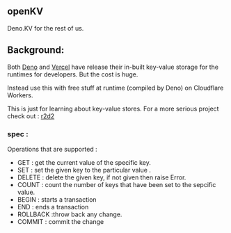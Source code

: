 ## openKV

Deno.KV for the rest of us.

## Background:

Both [Deno](https://deno.com/kv) and [Vercel](https://vercel.com/docs/storage/vercel-kv) have release their in-built key-value storage for the runtimes for developers. But the cost is huge.

Instead use this with free stuff at runtime (compiled by Deno) on Cloudflare Workers. 

This is just for learning about key-value stores. For a more serious project check out : [r2d2](https://github.com/iuioiua/r2d2)

### spec :
Operations that are supported :

  - GET  : get the current value of the specific key.
  - SET  : set the given key to the particular value .
  - DELETE : delete the given key, if not given then raise Error.
  - COUNT : count the number of keys that have been set to the sepcific value.
  - BEGIN : starts a transaction 
  - END  : ends a transaction
  - ROLLBACK :throw back any change.
  - COMMIT : commit the change
